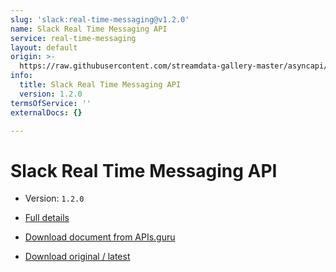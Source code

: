 ```yaml
---
slug: 'slack:real-time-messaging@v1.2.0'
name: Slack Real Time Messaging API
service: real-time-messaging
layout: default
origin: >-
  https://raw.githubusercontent.com/streamdata-gallery-master/asyncapi/master/_listings/slack/slack-real-time-messaging-api-async.md
info:
  title: Slack Real Time Messaging API
  version: 1.2.0
termsOfService: ''
externalDocs: {}

---
```

# Slack Real Time Messaging API

* Version: `1.2.0`
* [Full details](../html/slack:real-time-messaging@v1.2.0.html)





* [Download document from APIs.guru](https://raw.githubusercontent.com/APIs-guru/asyncapi-directory/master/docs/APIs/slack%3Areal-time-messaging%40v1.2.0.yaml)
* [Download original / latest](https://raw.githubusercontent.com/streamdata-gallery-master/asyncapi/master/_listings/slack/slack-real-time-messaging-api-async.md)

<script type="application/ld+json">
{
  "@context": "http://schema.org/",
  "@type": "WebAPI",

  "documentation": "",

  "name": "Slack Real Time Messaging API"
}
</script>

